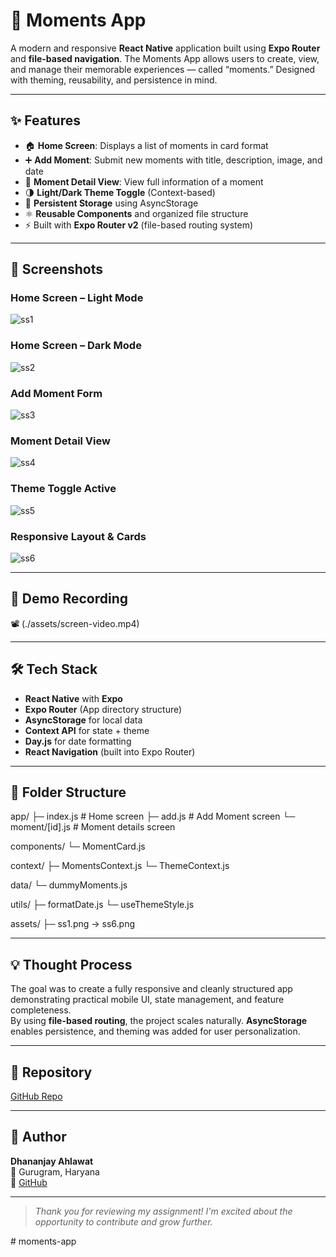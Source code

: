 # 📸 Moments App

A modern and responsive **React Native** application built using **Expo Router** and **file-based navigation**. The Moments App allows users to create, view, and manage their memorable experiences — called “moments.” Designed with theming, reusability, and persistence in mind.

---

## ✨ Features

- 🏠 **Home Screen**: Displays a list of moments in card format
- ➕ **Add Moment**: Submit new moments with title, description, image, and date
- 🔎 **Moment Detail View**: View full information of a moment
- 🌗 **Light/Dark Theme Toggle** (Context-based)
- 💾 **Persistent Storage** using AsyncStorage
- ⚛️ **Reusable Components** and organized file structure
- ⚡ Built with **Expo Router v2** (file-based routing system)

---

## 📸 Screenshots

### Home Screen – Light Mode  
![ss1](./assets/ss1.png)

### Home Screen – Dark Mode  
![ss2](./assets/ss2.png)

### Add Moment Form  
![ss3](./assets/ss3.png)

### Moment Detail View  
![ss4](./assets/ss4.png)

### Theme Toggle Active  
![ss5](./assets/ss5.png)

### Responsive Layout & Cards  
![ss6](./assets/ss6.png)

---

## 🎥 Demo Recording

📽️ (./assets/screen-video.mp4)

---

## 🛠️ Tech Stack

- **React Native** with **Expo**
- **Expo Router** (App directory structure)
- **AsyncStorage** for local data
- **Context API** for state + theme
- **Day.js** for date formatting
- **React Navigation** (built into Expo Router)

---

## 📂 Folder Structure
app/
├─ index.js # Home screen
├─ add.js # Add Moment screen
└─ moment/[id].js # Moment details screen

components/
└─ MomentCard.js

context/
├─ MomentsContext.js
└─ ThemeContext.js

data/
└─ dummyMoments.js

utils/
├─ formatDate.js
└─ useThemeStyle.js

assets/
├─ ss1.png → ss6.png


---

## 💡 Thought Process

The goal was to create a fully responsive and cleanly structured app demonstrating practical mobile UI, state management, and feature completeness.  
By using **file-based routing**, the project scales naturally. **AsyncStorage** enables persistence, and theming was added for user personalization.

---

## 🔗 Repository

[GitHub Repo](https://github.com/Dhananjay320/moments-app)

---

## 👋 Author

**Dhananjay Ahlawat**  
📍 Gurugram, Haryana  
🔗 [GitHub](https://github.com/Dhananjay320)

---

> *Thank you for reviewing my assignment! I'm excited about the opportunity to contribute and grow further.*

#   m o m e n t s - a p p  
 
